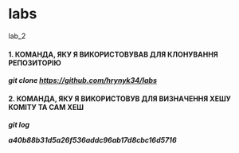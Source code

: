 # labs
lab_2
#### 1. КОМАНДА, ЯКУ Я ВИКОРИСТОВУВАВ ДЛЯ КЛОНУВАННЯ РЕПОЗИТОРІЮ

***git clone https://github.com/hrynyk34/labs***

#### 2. КОМАНДА, ЯКУ Я ВИКОРИСТОВУВ ДЛЯ ВИЗНАЧЕННЯ ХЕШУ КОМІТУ ТА САМ ХЕШ

***git log***

***a40b88b31d5a26f536addc96ab17d8cbc16d5716***

